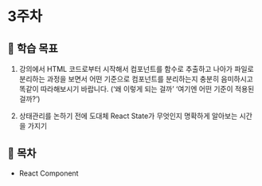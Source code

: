 # 3주차

## :whale2: 학습 목표

1. 강의에서 HTML 코드로부터 시작해서 컴포넌트를 함수로 추출하고 나아가 파일로 분리하는 과정을 보면서 어떤 기준으로 컴포넌트를 분리하는지 충분히 음미하시고 똑같이 따라해보시기 바랍니다.
(‘왜 이렇게 되는 걸까’ ‘여기엔 어떤 기준이 적용된 걸까?’)

2. 상태관리를 논하기 전에 도대체 React State가 무엇인지 명확하게 알아보는 시간을 가지기

## :whale2: 목차

* React Component
